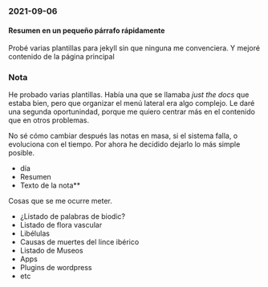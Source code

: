 ### 2021-09-06

#### Resumen en un pequeño párrafo rápidamente
Probé varias plantillas para jekyll sin que ninguna me convenciera. Y mejoré contenido de la página principal

### Nota
He probado varias plantillas. Había una que se llamaba _just the docs_ que estaba bien, pero que organizar el menú lateral era algo complejo. Le daré una segunda oportunindad, porque me quiero centrar más en el contenido que en otros problemas.

No sé cómo cambiar después las notas en masa, si el sistema falla, o evoluciona con el tiempo. Por ahora he decidido dejarlo lo más simple posible.

- día
- Resumen
- Texto de la nota**

Cosas que se me ocurre meter.
- ¿Listado de palabras de biodic?
- Listado de flora vascular
- Libélulas
- Causas de muertes del lince ibérico
- Listado de Museos
- Apps
- Plugins de wordpress
- etc